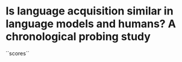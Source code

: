 # Is language acquisition similar in language models and humans? A chronological probing study


´´scores´´
